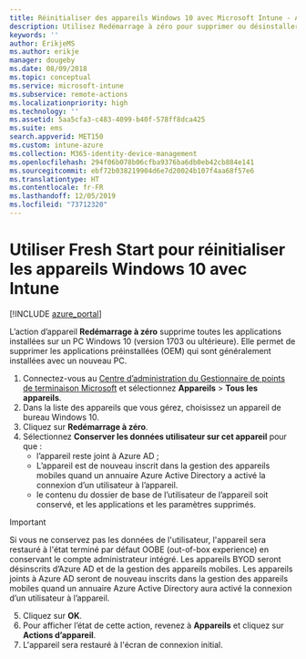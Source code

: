 ```yaml
---
title: Réinitialiser des appareils Windows 10 avec Microsoft Intune - Azure | Microsoft Docs
description: Utilisez Redémarrage à zéro pour supprimer ou désinstaller des applications sur des PC Windows 10 à l’aide de Microsoft Intune.
keywords: ''
author: ErikjeMS
ms.author: erikje
manager: dougeby
ms.date: 08/09/2018
ms.topic: conceptual
ms.service: microsoft-intune
ms.subservice: remote-actions
ms.localizationpriority: high
ms.technology: ''
ms.assetid: 5aa5cfa3-c483-4099-b40f-578ff8dca425
ms.suite: ems
search.appverid: MET150
ms.custom: intune-azure
ms.collection: M365-identity-device-management
ms.openlocfilehash: 294f06b078b06cfba9376ba6db0eb42cb884e141
ms.sourcegitcommit: ebf72b038219904d6e7d20024b107f4aa68f57e6
ms.translationtype: HT
ms.contentlocale: fr-FR
ms.lasthandoff: 12/05/2019
ms.locfileid: "73712320"
---
```

# <a name="use-fresh-start-to-reset-windows-10-devices-with-intune"></a>Utiliser Fresh Start pour réinitialiser les appareils Windows 10 avec Intune


[!INCLUDE [azure_portal](../includes/azure_portal.md)]

L’action d’appareil **Redémarrage à zéro** supprime toutes les applications installées sur un PC Windows 10 (version 1703 ou ultérieure). Elle permet de supprimer les applications préinstallées (OEM) qui sont généralement installées avec un nouveau PC. 

1. Connectez-vous au [Centre d’administration du Gestionnaire de points de terminaison Microsoft](https://go.microsoft.com/fwlink/?linkid=2109431) et sélectionnez **Appareils** > **Tous les appareils**.
2. Dans la liste des appareils que vous gérez, choisissez un appareil de bureau Windows 10.
3. Cliquez sur **Redémarrage à zéro**. 
4. Sélectionnez **Conserver les données utilisateur sur cet appareil** pour que :
   * l’appareil reste joint à Azure AD ;
   * L’appareil est de nouveau inscrit dans la gestion des appareils mobiles quand un annuaire Azure Active Directory a activé la connexion d’un utilisateur à l’appareil.
   * le contenu du dossier de base de l’utilisateur de l’appareil soit conservé, et les applications et les paramètres supprimés.

  > [!IMPORTANT]
 > Si vous ne conservez pas les données de l'utilisateur, l'appareil sera restauré à l'état terminé par défaut OOBE (out-of-box experience) en conservant le compte administrateur intégré.
 > Les appareils BYOD seront désinscrits d’Azure AD et de la gestion des appareils mobiles.
 > Les appareils joints à Azure AD seront de nouveau inscrits dans la gestion des appareils mobiles quand un annuaire Azure Active Directory aura activé la connexion d’un utilisateur à l’appareil.
 
5. Cliquez sur **OK**.   
6. Pour afficher l’état de cette action, revenez à **Appareils** et cliquez sur **Actions d’appareil**.  
7. L'appareil sera restauré à l'écran de connexion initial.
